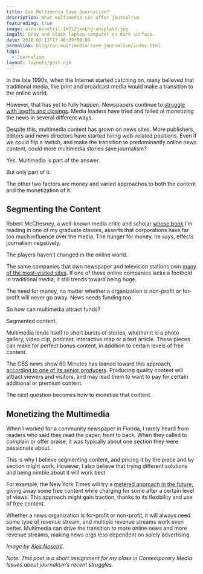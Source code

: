```yaml
---
title: Can Multimedia Save Journalism?
description: What multimedia can offer journalism.
featuredimg: true
image: ales-nesetril-Im7lZjxeLhg-unsplash.jpg
imgalt: Gray and black laptop computer on dark surface.
date: 2010-02-13T17:48:39+00:00
permalink: blog/can-multimedia-save-journalism/index.html
tags:
  - Journalism
layout: layouts/post.njk
---
```


In the late 1990s, when the Internet started catching on, many believed that traditional media, like print and broadcast media would make a transition to the online world.

However, that has yet to fully happen. Newspapers continue to [struggle with layoffs and closings](http://graphicdesignr.net/papercuts/). Media leaders have tried and failed at monetizing the news in several different ways.

Despite this, multimedia content has grown on news sites. More publishers, editors and news directors have started hiring web-related positions. Even if we could flip a switch, and make the transition to predominantly online news content, could more multimedia stories save journalism?

Yes. Multimedia is part of the answer.

But only part of it.

The other two factors are money and varied approaches to both the content and the monetization of it.

## Segmenting the Content

Robert McChesney, a well-known media critic and scholar [whose book](http://www.thepoliticaleconomyofmedia.org/) I&#8217;m reading in one of my graduate classes, asserts that corporations have far too much influence over the media. The hunger for money, he says, effects journalism negatively.

The players haven&#8217;t changed in the online world.

The same companies that own newspaper and television stations own [many of the most-visited sites](http://www.alexa.com/topsites). If one of these online companies lacks a foothold in traditional media, it still trends toward being huge.

The need for money, no matter whether a organization is non-profit or for-profit will never go away. News needs funding too.

So how can multimedia attract funds?

Segmented content.

Multimedia lends itself to short bursts of stories, whether it is a photo gallery, video clip, podcast, interactive map or a text article. These pieces can make for perfect bonus content, in addition to certain levels of free content.

The CBS news show 60 Minutes has leaned toward this approach, [according to one of its senior producers](http://davidakennedy.com/2009/10/02/produce-award-winning-multimedia-content/). Producing quality content will attract viewers and visitors, and may lead them to want to pay for certain additional or premium content.

The next question becomes how to monetize that content.

## Monetizing the Multimedia

When I worked for a community newspaper in Florida, I rarely heard from readers who said they read the paper, front to back. When they called to complain or offer praise, it was typically about one section they were passionate about.

This is why I believe segmenting content, and pricing it by the piece and by section might work. However, I also believe that trying different solutions and being nimble about it will work best.

For example, the New York Times will try a [metered approach in the future](http://www.nytimes.com/2010/01/21/business/media/21times.html), giving away some free content while charging for some after a certain level of views. This approach might gain traction, thanks to its flexibility and use of free content.

Whether a news organization is for-profit or non-profit, it will always need some type of revenue stream, and multiple revenue streams work even better. Multimedia can drive the transition to more online news and more revenue streams, making news orgs less dependent on solely advertising.

_Image by [Ales Nesetril](https://unsplash.com/photos/Im7lZjxeLhg)_.

_Note: This post is a short assignment for my class in Contemporary Media Issues about journalism&#8217;s recent struggles._
